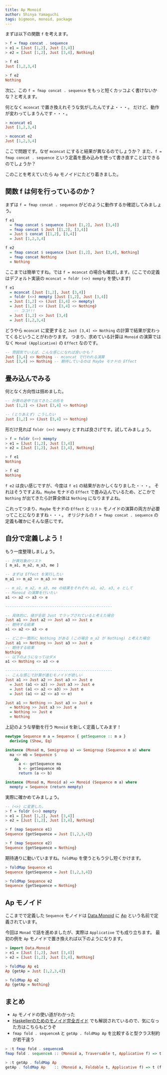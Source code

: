 ```yaml
---
title: Ap Monoid
author: Shinya Yamaguchi
tags: bigmoon, monoid, package
---
```


まずは以下の関数 `f` を考えます。

```haskell
> f = fmap concat . sequence
> e1 = [Just [1,2], Just [3,4]]
> e2 = [Just [1,2], Just [3,4], Nothing]

> f e1
Just [1,2,3,4]

> f e2
Nothing
```

次に、この `f = fmap concat . sequence` をもっと短くカッコよく書けないかな？と考えます。

何となく `mconcat` で置き換えれそうな気がしたんですよ・・・。
だけど、動作が変わってしまうんです・・・。

```haskell
> mconcat e1
Just [1,2,3,4]

> mconcat e2
Just [1,2,3,4]
```

ここで問題です。なぜ `mconcat` にすると結果が異なるのでしょうか？
また、`f = fmap concat . sequence` という定義を畳み込みを使って書き直すことはできるのでしょうか？

このことを考えていたら `Ap` モノイドにたどり着きました。

<!--more-->

## 関数 f は何を行っているのか？

まずは `f = fmap concat . sequence` がどのように動作するか確認してみましょう。

```hs
f e1
  = fmap concat $ sequence [Just [1,2], Just [3,4]]
  = fmap concat $ Just [[1,2], [3,4]]
  = Just $ concat [[1,2], [3,4]]
  = Just [1,2,3,4]

f e2
  = fmap concat $ sequence [Just [1,2], Just [3,4], Nothing]
  = fmap concat Nothing
  = Nothing
```

ここまでは簡単ですね。では `f = mconcat` の場合も確認します。(ここでの定義はデフォルト実装の `mconcat = foldr (<>) mempty` を使います)

```hs
f e1
  = mconcat [Just [1,2], Just [3,4]]
  = foldr (<>) mempty [Just [1,2], Just [3,4]]
  = Just [1,2] <> (Just [3,4] <> mempty)
  = Just [1,2] <> (Just [3,4] <> Nothing)
    -- ココ!!!
  = Just [1,2] <> Just [3,4]
  = Just [1,2,3,4]
```

どうやら `mconcat` に変更すると `Just [3,4] <> Nothing` の計算で結果が変わってくるということがわかります。
つまり、求めている計算は `Monoid` の演算ではなく `Monad (Applicative)` の `Effect` なのです。

```haskell
-- 雰囲気でいえば、こんな感じになれば良いかも？
Just [3,4] <> Nothing -- mconcat で行われる演算
Just [3,4] >> Nothing -- 期待しているのは Maybe モナドの Effect
```

## 畳み込んでみる

何となく方向性は掴めました。

```hs
-- 計算の途中で出てきたこの形を
Just [1,2] <> (Just [3,4] <> Nothing)

-- (とりあえず) こうしたい
Just [1,2] >> (Just [3,4] >> Nothing)
```

形だけ見れば `foldr (>>) mempty` とすれば良さげです。試してみましょう。

```hs
> f = foldr (>>) mempty
> e1 = [Just [1,2], Just [3,4]]
> e2 = [Just [1,2], Just [3,4], Nothing]

> f e1
Nothing

> f e2
Nothing
```

`f e2` は良い感じですが、今度は `f e1` の結果がおかしくなりました・・・。
それはそうですよね。`Maybe` モナドの `Effect` で畳み込んでいるため、どこかで `Nothing` が出てきたら計算全体は `Nothing` になりますよね。

これってつまり、`Maybe` モナドの `Effect` と `リスト` モノイドの演算の両方が必要ってことになりますね・・・。
オリジナルの `f = fmap concat . sequence` の定義も確かにそんな感じです。

## 自分で定義しよう！

もう一度整理しましょう。

```hs
-- 計算対象のリスト
[ m_a1, m_a2, m_a3, me ]

-- まずは Effect を実行したい
m_a1 >> m_a2 >> m_a3 >> me

-- m_a1, m_a2, m_a3, me の結果をそれぞれ a1, a2, a3, e として
-- Monoid の演算を行いたい
a1 <> a2 <> a3 <> e

------------------------------------------------

-- 具体的に、値が全部 Just でラップされていると考えた場合
Just a1 >> Just a2 >> Just a3 >> Just e
-- 期待する結果
a1 <> a2 <> a3 <> e

-- どこか一箇所に Nothing がある (この場合 m_a2 が Nothing) と考えた場合
Just a1 >> Nothing >> Just a3 >> Just e
-- 期待する結果
Nothing
-- 以下のようになってはダメ
a1 <> Nothing <> a3 <> e

------------------------------------------------
-- こんな感じで計算が進むモノイドが欲しい
Just a1 >> Just a2 >> Just a3 >> Just e
  = Just (a1 <> a2) >> Just a3 >> Just e
  = Just (a1 <> a2 <> a3) >> Just e
  = Just (a1 <> a2 <> a3 <> e)

Just a1 >> Nothing >> Just a3 >> Just e
  = Nothing >> Just a3 >> Just e
  = Nothing >> Just e
  = Nothing
```

上記のような挙動を行う `Monoid` を新しく定義してみます！

```hs
newtype Sequence m a = Sequence { getSequence :: m a }
  deriving (Show, Eq)

instance (Monad m, Semigroup a) => Semigroup (Sequence m a) where
  ma <> mb = Sequence $
    do
      a <- getSequence ma
      b <- getSequence mb
      return (a <> b)

instance (Monad m, Monoid a) => Monoid (Sequence m a) where
  mempty = Sequence (return mempty)
```

実際に確かめてみましょう。

```hs
-- (<>) に変更した。
> f = foldr (<>) mempty
> e1 = [Just [1,2], Just [3,4]]
> e2 = [Just [1,2], Just [3,4], Nothing]

> f (map Sequence e1)
Sequence {getSequence = Just [1,2,3,4]}

> f (map Sequence e2)
Sequence {getSequence = Nothing}
```

期待通りに動いていますね。`foldMap` を使うともう少し短くかけます。

```hs
> foldMap Sequence e1
Sequence {getSequence = Just [1,2,3,4]}

> foldMap Sequence e2
Sequence {getSequence = Nothing}
```

## Ap モノイド

ここまでで定義した `Sequence` モノイドは [Data.Monoid](https://hackage.haskell.org/package/base-4.12.0.0/docs/Data-Monoid.html) に [Ap](https://hackage.haskell.org/package/base-4.12.0.0/docs/Data-Monoid.html#t:Ap) という名前で定義されています。

今回は `Monad` で話を進めましたが、実際は `Applicative` でも成り立ちます。
最初の例を `Ap` モノイドで置き換えれば以下のようになります。

```haskell
> import Data.Monoid
> e1 = [Just [1,2], Just [3,4]]
> e2 = [Just [1,2], Just [3,4], Nothing]

> foldMap Ap e1
Ap {getAp = Just [1,2,3,4]}

> foldMap Ap e2
Ap {getAp = Nothing}
```

## まとめ

- `Ap` モノイドの使い道がわかった
- [Haskellerのためのモノイド完全ガイド](https://blog.miz-ar.info/2019/02/monoid-for-haskellers/) でも解説されているので、気になった方はこちらもどうぞ
- `fmap fold . sequenceA` と `getAp . foldMap Ap` を比較すると型クラス制約が若干違う

```hs
> :t fmap fold . sequenceA
fmap fold . sequenceA :: (Monoid a, Traversable t, Applicative f) => t (f a) -> f a

> :t getAp . foldMap Ap
getAp . foldMap Ap    :: (Monoid a, Foldable t, Applicative f) => t (f a) -> f a
```
